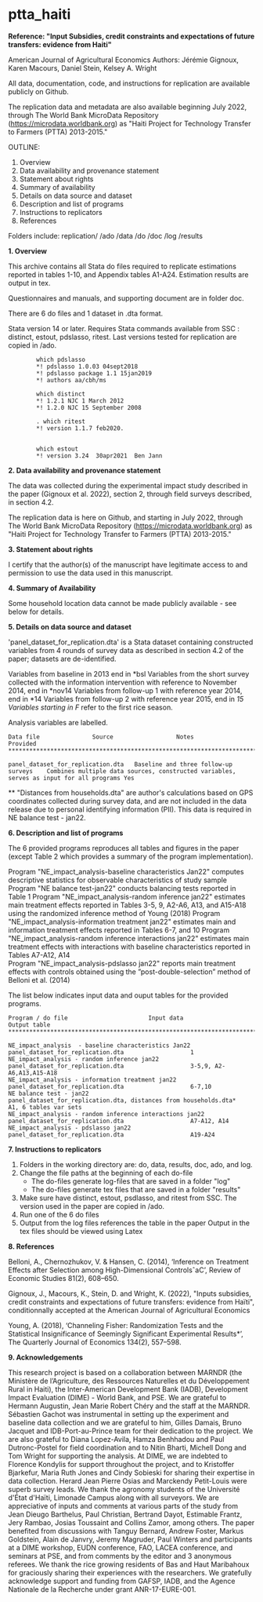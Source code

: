 # ptta_haiti 

**Reference: "Input Subsidies, credit constraints and expectations of future transfers: evidence from Haiti"**

American Journal of Agricultural Economics 
Authors: Jérémie Gignoux, Karen Macours, Daniel Stein, Kelsey A. Wright 


All data, documentation, code, and instructions for replication are available publicly on Github. 

The replication data and metadata are also available beginning July 2022, through The World Bank MicroData Repository (https://microdata.worldbank.org) 
as "Haiti Project for Technology Transfer to Farmers (PTTA) 2013-2015."

OUTLINE: 

1. Overview
2. Data availability and provenance statement
3. Statement about rights
4. Summary of availability
5. Details on data source and dataset
6. Description and list of programs 
7. Instructions to replicators 
8. References 


Folders include:
replication/ 
		/ado
		/data
		/do
		/doc
		/log
		/results 







**1. Overview**

This archive contains all Stata do files required to replicate estimations reported in tables 1-10, and Appendix tables A1-A24. Estimation results are output in tex. 

Questionnaires and manuals, and supporting document are in folder doc. 


There are 6 do files and 1 dataset in .dta format. 

Stata version 14 or later. Requires Stata commands available from SSC : distinct, estout, pdslasso, ritest. Last versions tested for replication are copied in /ado. 

			which pdslasso
			*! pdslasso 1.0.03 04sept2018
			*! pdslasso package 1.1 15jan2019
			*! authors aa/cbh/ms

			which distinct
			*! 1.2.1 NJC 1 March 2012         
			*! 1.2.0 NJC 15 September 2008

			. which ritest
			*! version 1.1.7 feb2020.


			which estout
			*! version 3.24  30apr2021  Ben Jann






**2. Data availability and provenance statement**

The data was collected during the experimental impact study described in the paper (Gignoux et al. 2022), section 2, through field surveys described, in section 4.2.

The replication data is here on Github, and starting in July 2022, through The World Bank MicroData Repository (https://microdata.worldbank.org) as "Haiti Project for Technology Transfer to Farmers (PTTA) 2013-2015."






**3. Statement about rights**

I certify that the author(s) of the manuscript have legitimate access to and permission to use the data used in this manuscript.






**4. Summary of Availability**

Some household location data cannot be made publicly available - see below for details. 




**5. Details on data source and dataset**

'panel_dataset_for_replication.dta' is a Stata dataset containing constructed variables from 4 rounds of survey data as described in section 4.2 of the paper; datasets are de-identified.

Variables from baseline in 2013 end in *bsl 
Variables from the short survey collected with the information intervention with reference to November 2014, end in *nov14 
Variables from follow-up 1 with reference year 2014, end in *14 
Variables from follow-up 2 with reference year 2015, end in *15 
Variables starting in F* refer to the first rice season. 

Analysis variables are labelled.

	Data file				Source					Notes											Provided
 	****************************************************************************************************************************************************************************

	panel_dataset_for_replication.dta	Baseline and three follow-up surveys	Combines multiple data sources, constructed variables, serves as input for all programs	Yes

** "Distances from households.dta" are author's calculations based on GPS coordinates collected during survey data, and 
are not included in the data release due to personal identifying information (PII). This data is required in NE balance test - jan22.





**6. Description and list of programs**
	
The 6 provided programs reproduces all tables and figures in the paper (except Table 2 which provides a summary of the program implementation).

Program "NE_impact_analysis-baseline characteristics Jan22" computes descriptive statistics for observable characteristics of study sample
Program "NE balance test-jan22" conducts balancing tests reported in Table 1
Program "NE_impact_analysis-random inference jan22" estimates main treatment effects reported in Tables 3-5, 9, A2-A6, A13, and A15-A18 using the randomized inference method of Young (2018)
Program "NE_impact_analysis-information treatment jan22" estimates main and information treatment effects reported in Tables 6-7, and 10
Program "NE_impact_analysis-random inference interactions jan22" estimates main treatment effects with interactions with baseline characteristics reported in Tables A7-A12, A14	
Program "NE_impact_analysis-pdslasso jan22" reports main treatment effects with controls obtained using the ”post-double-selection” method of Belloni et al. (2014)

The list below indicates input data and ouput tables for the provided programs.

	Program / do file						Input data								Output table 
 	********************************************************************************************************************************************************************

	NE_impact_analysis  - baseline characteristics Jan22 		panel_dataset_for_replication.dta 					1	
	NE_impact_analysis - random inference jan22			panel_dataset_for_replication.dta					3-5,9, A2-A6,A13,A15-A18	
	NE_impact_analysis - information treatment jan22		panel_dataset_for_replication.dta					6-7,10	
	NE balance test - jan22						panel_dataset_for_replication.dta, distances from households.dta*	A1, 6 tables var sets
	NE_impact_analysis - random inference interactions jan22	panel_dataset_for_replication.dta					A7-A12, A14	
	NE_impact_analysis - pdslasso jan22				panel_dataset_for_replication.dta					A19-A24	




**7. Instructions to replicators**


1) 	Folders in the working directory are: do, data, results, doc, ado, and log. 
2) 	Change the file paths at the beginning of each  do-file 
	- The do-files generate log-files that are saved in a folder "log"
	- The do-files generate tex files that are saved in a folder "results"
3) 	Make sure have distinct, estout, psdlasso, and ritest from SSC. The version used in the paper are copied in /ado.  
4) 	Run one of the 6 do files 
5) 	Output from the log files references the table in the paper
	Output in the tex files should be viewed using Latex 




**8. References**

Belloni, A., Chernozhukov, V. & Hansen, C. (2014), ‘Inference on Treatment Effects after Selection among High-Dimensional ControlsˆaC’, Review of Economic Studies 81(2), 608–650.

Gignoux, J., Macours, K., Stein, D. and Wright, K. (2022), "Inputs subsidies, credit constraints and expectations of future transfers: evidence from Haïti", conditionnally accepted at the American Journal of Agricultural Economics

Young, A. (2018), ‘Channeling Fisher: Randomization Tests and the Statistical Insignificance of Seemingly Significant Experimental Results*’, The Quarterly Journal of Economics 134(2), 557–598.




**9. Acknowledgements**

This research project is based on a collaboration between MARNDR (the Ministère de l’Agriculture, des Ressources Naturelles et du Développement Rural in Haiti),  the Inter-American Development Bank (IADB), Development Impact Evaluation (DIME) - World Bank, and PSE.  We are grateful to Hermann Augustin, Jean Marie Robert Chéry and the staff at the MARNDR. Sébastien Gachot was instrumental in setting up the experiment and baseline data collection and we are grateful to him, Gilles Damais, Bruno Jacquet and IDB-Port-au-Prince team for their dedication to the project.  We are also grateful to Diana Lopez-Avila, Hamza Benhhadou and Paul Dutronc-Postel for field coordination and to Nitin Bharti, Michell Dong and Tom Wright for supporting the analysis. At DIME, we are indebted to Florence Kondylis for support throughout the project, and to Kristoffer Bjarkefur, Maria Ruth Jones and Cindy Sobieski for sharing their expertise in data collection. Herard Jean Pierre Osias and Marckendy Petit-Louis were superb survey leads. We thank the agronomy students of the Université d'État d'Haïti, Limonade Campus along with all surveyors. We are appreciative of inputs and comments at various parts of the study from Jean Dieugo Barthelus, Paul Christian, Bertrand Dayot, Estimable Frantz, Jery Rambao, Josias Toussaint and Collins Zamor, among others. The paper benefited from discussions with Tanguy Bernard, Andrew Foster, Markus Goldstein, Alain de Janvry, Jeremy Magruder, Paul Winters and participants at a DIME workshop, EUDN conference, FAO, LACEA conference, and seminars at PSE, and from comments by the editor and 3 anonymous referees. We thank the rice growing residents of Bas and Haut Maribahoux for graciously sharing their experiences with the researchers. We gratefully acknowledge support and funding from GAFSP, IADB, and the Agence Nationale de la Recherche under grant ANR-17-EURE-001.

